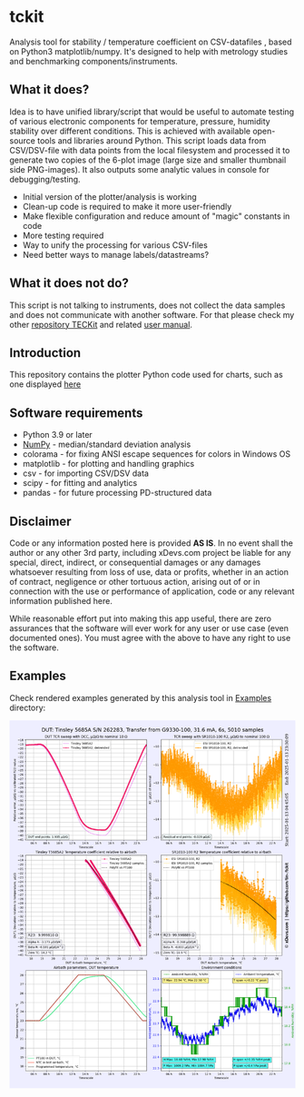 # tckit
Analysis tool for stability / temperature coefficient on CSV-datafiles , based on Python3 matplotlib/numpy. It's designed to help with metrology studies and benchmarking components/instruments.

What it does?
--------------

Idea is to have unified library/script that would be useful to automate testing of various electronic components for temperature, pressure, humidity stability over different conditions. This is achieved with available open-source tools and libraries around Python. This script loads data from CSV/DSV-file with data points from the local filesystem and processed it to generate two copies of the 6-plot image (large size and smaller thumbnail side PNG-images). It also outputs some analytic values in console for debugging/testing.

* Initial version of the plotter/analysis is working
* Clean-up code is required to make it more user-friendly
* Make flexible configuration and reduce amount of "magic" constants in code
* More testing required
* Way to unify the processing for various CSV-files
* Need better ways to manage labels/datastreams?

What it does not do?
--------------------

This script is not talking to instruments, does not collect the data samples and does not communicate with another software. For that please check my other [repository TECKit](https://github.com/tin-/teckit) and related [user manual](https://xdevs.com/guide/teckit/). 

Introduction
------------
This repository contains the plotter Python code used for charts, such as one displayed [here](https://xdevs.com/doc/Guildline/9330/xDevs/mi6010rfm_rx_mp1_1000ua_rs_xg9330_100_tcr_3458a_sr1010_r1_jan2025_1.png)

## Software requirements

* Python 3.9 or later
* [NumPy](http://www.numpy.org/) - median/standard deviation analysis
* colorama - for fixing ANSI escape sequences for colors in Windows OS
* matplotlib - for plotting and handling graphics
* csv - for importing CSV/DSV data
* scipy - for fitting and analytics
* pandas - for future processing PD-structured data

## Disclaimer

Code or any information posted here is provided **AS IS**. In no event shall the author or any other 3rd party, including xDevs.com project be liable for any special, direct, indirect, or consequential damages or any damages whatsoever resulting from loss of use, data or profits, whether in an action of contract, negligence or other tortuous action, arising out of or in connection with the use or performance of application, code or any relevant information published here.

While reasonable effort put into making this app useful, there are zero assurances that the software will ever work for any user or use case (even documented ones).
You must agree with the above to have any right to use the software.

Examples
--------

Check rendered examples generated by this analysis tool in [Examples](examples) directory:

![TC measurement example for Tinsley 5685A2](examples/mi6010rfm_rs_t5685_10r_rx_xg9330_100_tcr_3458a_sr1010_r2_jan2025_1.png)

